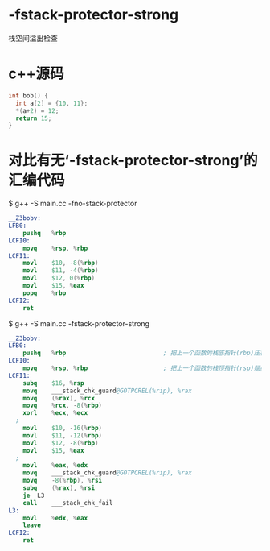 # -fstack-protector-strong

栈空间溢出检查

# c++源码
```c++
int bob() {
  int a[2] = {10, 11};
  *(a+2) = 12;
  return 15;
}
```

# 对比有无‘-fstack-protector-strong’的汇编代码

$ g++ -S main.cc -fno-stack-protector

```s
__Z3bobv:
LFB0:
	pushq	%rbp
LCFI0:
	movq	%rsp, %rbp
LCFI1:
	movl	$10, -8(%rbp)
	movl	$11, -4(%rbp)
	movl	$12, 0(%rbp)
	movl	$15, %eax
	popq	%rbp
LCFI2:
	ret
```

$ g++ -S main.cc -fstack-protector-strong

```s
__Z3bobv:
LFB0:
	pushq	%rbp                           ; 把上一个函数的栈底指针(rbp)压栈
LCFI0:
	movq	%rsp, %rbp                     ; 把上一个函数的栈顶指针(rsp)赋给rbp, 变成当前函数的栈底指针
LCFI1:
	subq	$16, %rsp
	movq	___stack_chk_guard@GOTPCREL(%rip), %rax
	movq	(%rax), %rcx
	movq	%rcx, -8(%rbp)
	xorl	%ecx, %ecx
  ;
	movl	$10, -16(%rbp)
	movl	$11, -12(%rbp)
	movl	$12, -8(%rbp)
	movl	$15, %eax
  ;
	movl	%eax, %edx
	movq	___stack_chk_guard@GOTPCREL(%rip), %rax
	movq	-8(%rbp), %rsi
	subq	(%rax), %rsi
	je	L3
	call	___stack_chk_fail
L3:
	movl	%edx, %eax
	leave
LCFI2:
	ret
```
